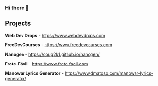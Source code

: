 ### Hi there 👋

## Projects

**Web Dev Drops** - https://www.webdevdrops.com

**FreeDevCourses** - https://www.freedevcourses.com

**Nanogen** - https://doug2k1.github.io/nanogen/

**Frete-Fácil** - https://www.frete-facil.com

**Manowar Lyrics Generator** - https://www.dmatoso.com/manowar-lyrics-generator/

<!--
**doug2k1/doug2k1** is a ✨ _special_ ✨ repository because its `README.md` (this file) appears on your GitHub profile.

Here are some ideas to get you started:

- 🔭 I’m currently working on ...
- 🌱 I’m currently learning ...
- 👯 I’m looking to collaborate on ...
- 🤔 I’m looking for help with ...
- 💬 Ask me about ...
- 📫 How to reach me: ...
- 😄 Pronouns: ...
- ⚡ Fun fact: ...
-->
